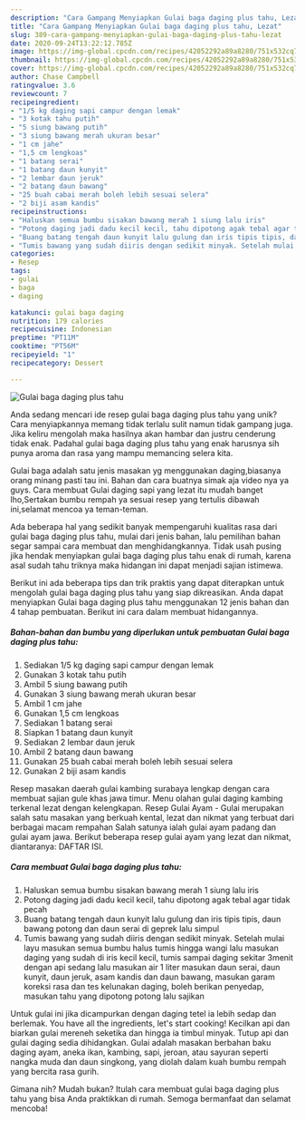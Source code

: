 ```yaml
---
description: "Cara Gampang Menyiapkan Gulai baga daging plus tahu, Lezat"
title: "Cara Gampang Menyiapkan Gulai baga daging plus tahu, Lezat"
slug: 389-cara-gampang-menyiapkan-gulai-baga-daging-plus-tahu-lezat
date: 2020-09-24T13:22:12.785Z
image: https://img-global.cpcdn.com/recipes/42052292a89a8280/751x532cq70/gulai-baga-daging-plus-tahu-foto-resep-utama.jpg
thumbnail: https://img-global.cpcdn.com/recipes/42052292a89a8280/751x532cq70/gulai-baga-daging-plus-tahu-foto-resep-utama.jpg
cover: https://img-global.cpcdn.com/recipes/42052292a89a8280/751x532cq70/gulai-baga-daging-plus-tahu-foto-resep-utama.jpg
author: Chase Campbell
ratingvalue: 3.6
reviewcount: 7
recipeingredient:
- "1/5 kg daging sapi campur dengan lemak"
- "3 kotak tahu putih"
- "5 siung bawang putih"
- "3 siung bawang merah ukuran besar"
- "1 cm jahe"
- "1,5 cm lengkoas"
- "1 batang serai"
- "1 batang daun kunyit"
- "2 lembar daun jeruk"
- "2 batang daun bawang"
- "25 buah cabai merah boleh lebih sesuai selera"
- "2 biji asam kandis"
recipeinstructions:
- "Haluskan semua bumbu sisakan bawang merah 1 siung lalu iris"
- "Potong daging jadi dadu kecil kecil, tahu dipotong agak tebal agar tidak pecah"
- "Buang batang tengah daun kunyit lalu gulung dan iris tipis tipis, daun bawang potong dan daun serai di geprek lalu simpul"
- "Tumis bawang yang sudah diiris dengan sedikit minyak. Setelah mulai layu masukan semua bumbu halus tumis hingga wangi lalu masukan daging yang sudah di iris kecil kecil, tumis sampai daging sekitar 3menit dengan api sedang lalu masukan air 1 liter masukan daun serai, daun kunyit, daun jeruk, asam kandis dan daun bawang, masukan garam koreksi rasa dan tes kelunakan daging, boleh berikan penyedap, masukan tahu yang dipotong potong lalu sajikan"
categories:
- Resep
tags:
- gulai
- baga
- daging

katakunci: gulai baga daging 
nutrition: 179 calories
recipecuisine: Indonesian
preptime: "PT11M"
cooktime: "PT56M"
recipeyield: "1"
recipecategory: Dessert

---
```



![Gulai baga daging plus tahu](https://img-global.cpcdn.com/recipes/42052292a89a8280/751x532cq70/gulai-baga-daging-plus-tahu-foto-resep-utama.jpg)

Anda sedang mencari ide resep gulai baga daging plus tahu yang unik? Cara menyiapkannya memang tidak terlalu sulit namun tidak gampang juga. Jika keliru mengolah maka hasilnya akan hambar dan justru cenderung tidak enak. Padahal gulai baga daging plus tahu yang enak harusnya sih punya aroma dan rasa yang mampu memancing selera kita.

Gulai baga adalah satu jenis masakan yg menggunakan daging,biasanya orang minang pasti tau ini. Bahan dan cara buatnya simak aja video nya ya guys. Cara membuat Gulai daging sapi yang lezat itu mudah banget lho,Sertakan bumbu rempah ya sesuai resep yang tertulis dibawah ini,selamat mencoa ya teman-teman.

Ada beberapa hal yang sedikit banyak mempengaruhi kualitas rasa dari gulai baga daging plus tahu, mulai dari jenis bahan, lalu pemilihan bahan segar sampai cara membuat dan menghidangkannya. Tidak usah pusing jika hendak menyiapkan gulai baga daging plus tahu enak di rumah, karena asal sudah tahu triknya maka hidangan ini dapat menjadi sajian istimewa.


Berikut ini ada beberapa tips dan trik praktis yang dapat diterapkan untuk mengolah gulai baga daging plus tahu yang siap dikreasikan. Anda dapat menyiapkan Gulai baga daging plus tahu menggunakan 12 jenis bahan dan 4 tahap pembuatan. Berikut ini cara dalam membuat hidangannya.

<!--inarticleads1-->

##### Bahan-bahan dan bumbu yang diperlukan untuk pembuatan Gulai baga daging plus tahu:

1. Sediakan 1/5 kg daging sapi campur dengan lemak
1. Gunakan 3 kotak tahu putih
1. Ambil 5 siung bawang putih
1. Gunakan 3 siung bawang merah ukuran besar
1. Ambil 1 cm jahe
1. Gunakan 1,5 cm lengkoas
1. Sediakan 1 batang serai
1. Siapkan 1 batang daun kunyit
1. Sediakan 2 lembar daun jeruk
1. Ambil 2 batang daun bawang
1. Gunakan 25 buah cabai merah boleh lebih sesuai selera
1. Gunakan 2 biji asam kandis


Resep masakan daerah gulai kambing surabaya lengkap dengan cara membuat sajian gule khas jawa timur. Menu olahan gulai daging kambing terkenal lezat dengan kelengkapan. Resep Gulai Ayam - Gulai merupakan salah satu masakan yang berkuah kental, lezat dan nikmat yang terbuat dari berbagai macam rempahan Salah satunya ialah gulai ayam padang dan gulai ayam jawa. Berikut beberapa resep gulai ayam yang lezat dan nikmat, diantaranya: DAFTAR ISI. 

<!--inarticleads2-->

##### Cara membuat Gulai baga daging plus tahu:

1. Haluskan semua bumbu sisakan bawang merah 1 siung lalu iris
1. Potong daging jadi dadu kecil kecil, tahu dipotong agak tebal agar tidak pecah
1. Buang batang tengah daun kunyit lalu gulung dan iris tipis tipis, daun bawang potong dan daun serai di geprek lalu simpul
1. Tumis bawang yang sudah diiris dengan sedikit minyak. Setelah mulai layu masukan semua bumbu halus tumis hingga wangi lalu masukan daging yang sudah di iris kecil kecil, tumis sampai daging sekitar 3menit dengan api sedang lalu masukan air 1 liter masukan daun serai, daun kunyit, daun jeruk, asam kandis dan daun bawang, masukan garam koreksi rasa dan tes kelunakan daging, boleh berikan penyedap, masukan tahu yang dipotong potong lalu sajikan


Untuk gulai ini jika dicampurkan dengan daging tetel ia lebih sedap dan berlemak. You have all the ingredients, let&#39;s start cooking! Kecilkan api dan biarkan gulai mereneh seketika dan hingga ia timbul minyak. Tutup api dan gulai daging sedia dihidangkan. Gulai adalah masakan berbahan baku daging ayam, aneka ikan, kambing, sapi, jeroan, atau sayuran seperti nangka muda dan daun singkong, yang diolah dalam kuah bumbu rempah yang bercita rasa gurih. 

Gimana nih? Mudah bukan? Itulah cara membuat gulai baga daging plus tahu yang bisa Anda praktikkan di rumah. Semoga bermanfaat dan selamat mencoba!
